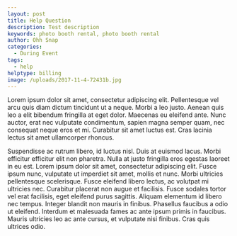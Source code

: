 ```yaml
---
layout: post
title: Help Question
description: Test description
keywords: photo booth rental, photo booth rental
author: Ohh Snap
categories:
  - During Event
tags:
  - help
helptype: billing
image: /uploads/2017-11-4-72431b.jpg
---
```

Lorem ipsum dolor sit amet, consectetur adipiscing elit. Pellentesque vel arcu quis diam dictum tincidunt ut a neque. Morbi a leo justo. Aenean quis leo a elit bibendum fringilla at eget dolor. Maecenas eu eleifend ante. Nunc auctor, erat nec vulputate condimentum, sapien magna semper quam, nec consequat neque eros et mi. Curabitur sit amet luctus est. Cras lacinia lectus sit amet ullamcorper rhoncus.

Suspendisse ac rutrum libero, id luctus nisl. Duis at euismod lacus. Morbi efficitur efficitur elit non pharetra. Nulla at justo fringilla eros egestas laoreet in eu est. Lorem ipsum dolor sit amet, consectetur adipiscing elit. Fusce ipsum nunc, vulputate ut imperdiet sit amet, mollis et nunc. Morbi ultricies pellentesque scelerisque. Fusce eleifend libero lectus, ac volutpat mi ultricies nec. Curabitur placerat non augue et facilisis. Fusce sodales tortor vel erat facilisis, eget eleifend purus sagittis. Aliquam elementum id libero nec tempus. Integer blandit non mauris in finibus. Phasellus faucibus a odio ut eleifend. Interdum et malesuada fames ac ante ipsum primis in faucibus. Mauris ultricies leo ac ante cursus, et vulputate nisi finibus. Cras quis ultrices odio.